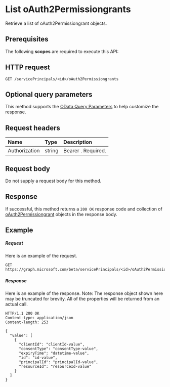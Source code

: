 # List oAuth2Permissiongrants

Retrieve a list of oAuth2Permissiongrant objects.
## Prerequisites
The following **scopes** are required to execute this API: 
## HTTP request
<!-- { "blockType": "ignored" } -->
```http
GET /servicePrincipals/<id>/oAuth2Permissiongrants
```
## Optional query parameters
This method supports the [OData Query Parameters](http://graph.microsoft.io/docs/overview/query_parameters) to help customize the response.

## Request headers
| Name       | Type | Description|
|:-----------|:------|:----------|
| Authorization  | string  | Bearer <token>. Required. |

## Request body
Do not supply a request body for this method.
## Response
If successful, this method returns a `200 OK` response code and collection of [oAuth2Permissiongrant](../resources/oAuth2Permissiongrant.md) objects in the response body.
## Example
##### Request
Here is an example of the request.
<!-- {
  "blockType": "request",
  "name": "get_oAuth2Permissiongrants"
}-->
```http
GET https://graph.microsoft.com/beta/servicePrincipals/<id>/oAuth2Permissiongrants
```
##### Response
Here is an example of the response. Note: The response object shown here may be truncated for brevity. All of the properties will be returned from an actual call.
<!-- {
  "blockType": "response",
  "truncated": true,
  "@odata.type": "microsoft.graph.oAuth2Permissiongrant",
  "isCollection": true
} -->
```http
HTTP/1.1 200 OK
Content-type: application/json
Content-length: 253

{
  "value": [
    {
      "clientId": "clientId-value",
      "consentType": "consentType-value",
      "expiryTime": "datetime-value",
      "id": "id-value",
      "principalId": "principalId-value",
      "resourceId": "resourceId-value"
    }
  ]
}
```

<!-- uuid: 8fcb5dbc-d5aa-4681-8e31-b001d5168d79
2015-10-25 14:57:30 UTC -->
<!-- {
  "type": "#page.annotation",
  "description": "List oAuth2Permissiongrants",
  "keywords": "",
  "section": "documentation",
  "tocPath": ""
}-->